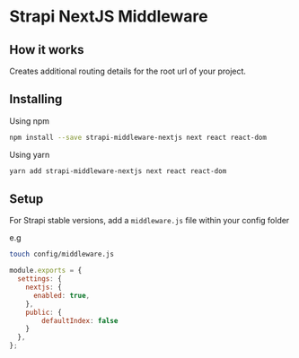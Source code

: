 # Strapi NextJS Middleware

## How it works

Creates additional routing details for the root url of your project.


## Installing

Using npm

```bash
npm install --save strapi-middleware-nextjs next react react-dom
```

Using yarn

```bash
yarn add strapi-middleware-nextjs next react react-dom
```

## Setup

For Strapi stable versions, add a `middleware.js` file within your config folder

e.g

```bash
touch config/middleware.js
```

```javascript
module.exports = {
  settings: {
	nextjs: {
      enabled: true,
    },
	public: {
		defaultIndex: false
	}
  },
};
```

